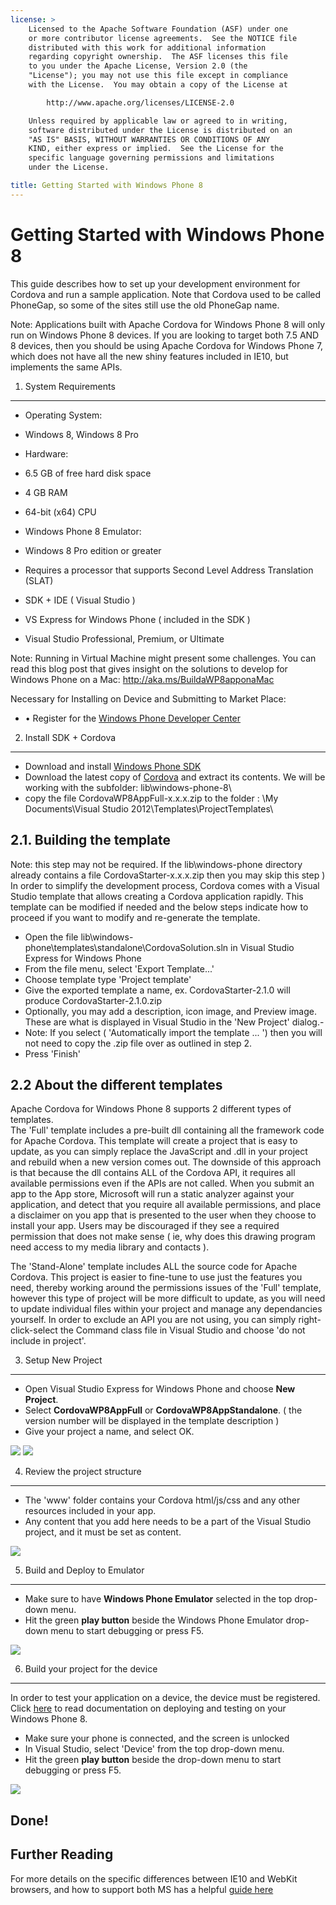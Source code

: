 ```yaml
---
license: >
    Licensed to the Apache Software Foundation (ASF) under one
    or more contributor license agreements.  See the NOTICE file
    distributed with this work for additional information
    regarding copyright ownership.  The ASF licenses this file
    to you under the Apache License, Version 2.0 (the
    "License"); you may not use this file except in compliance
    with the License.  You may obtain a copy of the License at

        http://www.apache.org/licenses/LICENSE-2.0

    Unless required by applicable law or agreed to in writing,
    software distributed under the License is distributed on an
    "AS IS" BASIS, WITHOUT WARRANTIES OR CONDITIONS OF ANY
    KIND, either express or implied.  See the License for the
    specific language governing permissions and limitations
    under the License.

title: Getting Started with Windows Phone 8
---
```


Getting Started with Windows Phone 8
==================================

This guide describes how to set up your development environment for Cordova and run a sample application.  Note that Cordova used to be called PhoneGap, so some of the sites still use the old PhoneGap name.

Note: Applications built with Apache Cordova for Windows Phone 8 will only run on Windows Phone 8 devices. If you are looking to target both 7.5 AND 8 devices, then you should be using Apache Cordova for Windows Phone 7, which does not have all the new shiny features included in IE10, but implements the same APIs.

1. System Requirements
---------------

- Operating System: 
 - Windows 8, Windows 8 Pro

- Hardware:
 - 6.5 GB of free hard disk space
 - 4 GB RAM
 - 64-bit (x64) CPU

- Windows Phone 8 Emulator:
 - Windows 8 Pro edition or greater
 - Requires a processor that supports Second Level Address Translation (SLAT)

- SDK + IDE ( Visual Studio )
 - VS Express for Windows Phone ( included in the SDK )
 - Visual Studio Professional, Premium, or Ultimate

Note: Running in Virtual Machine might present some challenges. You can read this blog post that gives insight on the solutions to develop for Windows Phone on a Mac: http://aka.ms/BuildaWP8apponaMac

Necessary for Installing on Device and Submitting to Market Place:

- •	Register for the [Windows Phone Developer Center](http://dev.windowsphone.com/en-us/publish)


2. Install SDK + Cordova
----------------------------

- Download and install [Windows Phone  SDK](http://www.microsoft.com/en-us/download/details.aspx?id=35471)
- Download the latest copy of [Cordova](http://phonegap.com/download) and extract its contents. We will be working with the subfolder: lib\windows-phone-8\
- copy the file CordovaWP8AppFull-x.x.x.zip to the folder : \My Documents\Visual Studio 2012\Templates\ProjectTemplates\





2.1. Building the template
-----------------------------
Note: this step may not be required.  If the lib\windows-phone directory already contains a file CordovaStarter-x.x.x.zip then you may skip this step )
In order to simplify the development process, Cordova comes with a Visual Studio template that allows creating a Cordova application rapidly. This template can be modified if needed and the below steps indicate how to proceed if you want to modify and re-generate the template.

- Open the file lib\windows-phone\templates\standalone\CordovaSolution.sln in Visual Studio Express for Windows Phone
- From the file menu, select 'Export Template...' 
- Choose template type 'Project template'
- Give the exported template a name, ex. CordovaStarter-2.1.0 will produce CordovaStarter-2.1.0.zip
- Optionally, you may add a description, icon image, and Preview image.  These are what is displayed in Visual Studio in the 'New Project' dialog.- 
- Note: If you select ( 'Automatically import the template ... ') then you will not need to copy the .zip file over as outlined in step 2.
- Press 'Finish'

2.2 About the different templates
--------------------
Apache Cordova for Windows Phone 8 supports 2 different types of templates.  
The 'Full' template includes a pre-built dll containing all the framework code for Apache Cordova.  This template will create a project that is easy to update, as you can simply replace the JavaScript and .dll in your project and rebuild when a new version comes out. The downside of this approach is that because the dll contains ALL of the Cordova API, it requires all available permissions even if the APIs are not called.  When you submit an app to the App store, Microsoft will run a static analyzer against your application, and detect that you require all available permissions, and place a disclaimer on you app that is presented to the user when they choose to install your app.  Users may be discouraged if they see a required permission that does not make sense ( ie, why does this drawing program need access to my media library and contacts ).

The 'Stand-Alone' template includes ALL the source code for Apache Cordova.  This project is easier to fine-tune to use just the features you need, thereby working around the permissions issues of the 'Full' template, however this type of project will be more difficult to update, as you will need to update individual files within your project and manage any dependancies yourself.  In order to exclude an API you are not using, you can simply right-click-select the Command class file in Visual Studio and choose 'do not include in project'.



3. Setup New Project
--------------------

- Open Visual Studio Express for Windows Phone and choose **New Project**.
- Select **CordovaWP8AppFull** or **CordovaWP8AppStandalone**. ( the version number will be displayed in the template description )
- Give your project a name, and select OK.

![](img/guide/platforms/wp8/FullTemplate.png)
![](img/guide/platforms/wp8/StandAloneTemplate.png)

 
4. Review the project structure
-------------------------------

- The 'www' folder contains your Cordova html/js/css and any other resources included in your app.
- Any content that you add here needs to be a part of the Visual Studio project, and it must be set as content. 

![](img/guide/platforms/wp8/projectStructure.png)


5. Build and Deploy to Emulator
-------------------------------

- Make sure to have **Windows Phone Emulator** selected in the top drop-down menu.
- Hit the green **play button** beside the Windows Phone Emulator drop-down menu to start debugging or press F5.

![](img/guide/platforms/wp8/BuildEmulator.png)


6. Build your project for the device
------------------------------------

In order to test your application on a device, the device must be registered. Click [here][register-url] to read documentation on deploying and testing on your Windows Phone 8.

- Make sure your phone is connected, and the screen is unlocked
- In Visual Studio, select 'Device' from the top drop-down menu.
- Hit the green **play button** beside the drop-down menu to start debugging or press F5.

![](img/guide/platforms/wp7/wpd.png)


Done!
-----

Further Reading 
-------

For more details on the specific differences between IE10 and WebKit browsers, and how to support both MS has a helpful [guide here](http://blogs.windows.com/windows_phone/b/wpdev/archive/2012/11/15/adapting-your-webkit-optimized-site-for-internet-explorer-10.aspx)

[register-url]: http://msdn.microsoft.com/en-us/library/windowsphone/develop/ff402565(v=vs.105).aspx

